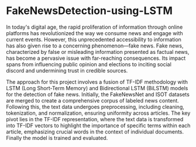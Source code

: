 # FakeNewsDetection-using-LSTM
In today's digital age, the rapid proliferation of information through online platforms has revolutionized the way we consume news and engage with current events. However, this unprecedented accessibility to information has also given rise to a concerning phenomenon—fake news. Fake news, characterized by false or misleading information presented as factual news, has become a pervasive issue with far-reaching consequences. Its impact spans from influencing public opinion and elections to inciting social discord and undermining trust in credible sources.


The approach for this project involves a fusion of TF-IDF methodology with LSTM (Long Short-Term Memory) and Bidirectional LSTM (BiLSTM) models for the detection of fake news. Initially, the FakeNewsNet and ISOT datasets are merged to create a comprehensive corpus of labeled news content. Following this, the text data undergoes preprocessing, including cleaning, tokenization, and normalization, ensuring uniformity across articles. The key pivot lies in the TF-IDF representation, where the text data is transformed into TF-IDF vectors to highlight the importance of specific terms within each article, emphasizing crucial words in the context of individual documents. Finally the model is trained and evaluated.
